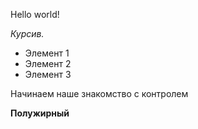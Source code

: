 Hello world!

*Курсив.*

* Элемент 1
* Элемент 2
* Элемент 3

Начинаем наше знакомство с контролем 

**Полужирный**